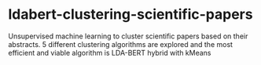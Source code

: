 # ldabert-clustering-scientific-papers
Unsupervised machine learning to cluster scientific papers based on their abstracts. 5 different clustering algorithms are explored and the most efficient and viable algorithm is LDA-BERT hybrid with kMeans
